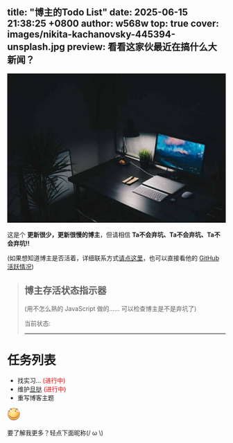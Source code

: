title: "博主的Todo List"
date: 2025-06-15 21:38:25 +0800
author: w568w
top: true
cover: images/nikita-kachanovsky-445394-unsplash.jpg
preview: 看看这家伙最近在搞什么大新闻？
---
![Photo by Nikita Kachanovsky on Unsplash](images/nikita-kachanovsky-445394-unsplash.jpg)

这是个 **更新很少，更新很慢的博主**，但请相信 **Ta不会弃坑、Ta不会弃坑、Ta不会弃坑!!**
  
(如果想知道博主是否活着，详细联系方式[请点这里](about.w568w.html)，也可以直接看他的 [GitHub 活跃情况](https://github.com/w568w/))

> ## 博主存活状态指示器
> (用不怎么熟的 JavaScript 做的…… 可以检查博主是不是弃坑了)
> 
> 当前状态: <div id="tips" style="color:grey; border-bottom:1px solid #000"/></div>  

# 任务列表

+ 找实习… <span style="color:red;">(进行中)</span>
+ 维护[旦挞](https://github.com/DanXi-Dev/DanXi/) <span style="color:red;">(进行中)</span>
+ 重写博客主题

![](images/huaji.png)

要了解我更多？轻点下面昵称(/ ω \\)

<script src="todo.js"/>
